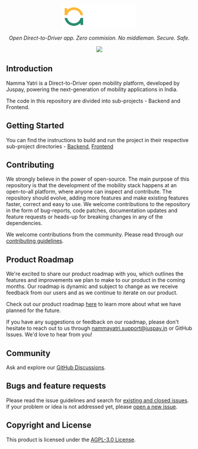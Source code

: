 <p align="center">
  <img src="./docs/images/nammaYatrilogo.svg#gh-dark-mode-only" alt="NammaYatri-Logo" width="40%" />
</p>

<p align="center">
<i>Open Direct-to-Driver app. Zero commision. No middleman. Secure. Safe.</i>
</p>

<p align="center">
  <a href="https://github.com/nammayatri/nammayatri/blob/main/LICENSE">
    <img src="https://img.shields.io/github/license/nammayatri/beckn-gateway" />
  </a>
</p>

## Introduction

Namma Yatri is a Direct-to-Driver open mobility platform, developed by Juspay, powering the next-generation of mobility applications in India.

The code in this repository are divided into sub-projects - Backend and Frontend.

## Getting Started

You can find the instructions to build and run the project in their respective sub-project directories - [Backend](./Backend/README.md#getting-started), [Frontend](./Frontend/README.md)


## Contributing

We strongly believe in the power of open-source. The main purpose of this repository is that the development of the mobility stack happens at an open-to-all platform, where anyone can inspect and contribute. The repository should evolve, adding more features and make existing features faster, correct and easy to use.
We welcome contributions to the repository in the form of bug-reports, code patches, documentation updates and feature requests or heads-up for breaking changes in any of the dependencies.

We welcome contributions from the community. Please read through our
[contributing guidelines](./docs/CONTRIBUTING.md).

## Product Roadmap

We're excited to share our product roadmap with you, which outlines the features and improvements we plan to make to our product in the coming months. Our roadmap is dynamic and subject to change as we receive feedback from our users and as we continue to iterate on our product.

Check out our product roadmap [here](https://docs.google.com/spreadsheets/d/e/2PACX-1vRPdBJDIKyKHmAprGdLGfGb6Lt8j25xBHhV1Dr8f0kY8xhcP5DbBgAB5Fl-zvT4GjzNxwWzy81B1fDO/pubhtml?gid=685751497&single=true) to learn more about what we have planned for the future.

If you have any suggestions or feedback on our roadmap, please don't hesitate to reach out to us through nammayatri.support@juspay.in or GitHub Issues. We'd love to hear from you!

## Community

Ask and explore our [GitHub Discussions](https://github.com/nammayatri/nammayatri/discussions).

## Bugs and feature requests

Please read the issue guidelines and search for [existing and closed issues].
If your problem or idea is not addressed yet, please [open a new issue].

[existing and closed issues]: https://github.com/nammayatri/nammayatri/issues
[open a new issue]: https://github.com/nammayatri/nammayatri/issues/new/choose

## Copyright and License

This product is licensed under the [AGPL-3.0 License](LICENSE).
